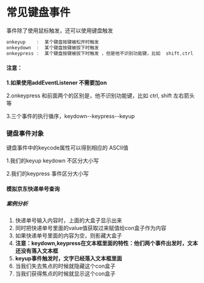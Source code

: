 # 常见键盘事件

事件除了使用鼠标触发，还可以使用键盘触发

~~~js
onkeyup    :  某个键盘按键被松开时触发
onkeydown  :  某个键盘按键被拔下时触发
onkeypress :  某个键盘按键被拔下时触发 ，但是他不识别功能键，比如  shift,ctrl
~~~

#### 注意：

**1.如果使用addEventListener 不需要加on**

2.onkeypress 和前面两个的区别是，他不识别功能键，比如 ctrl, shift 左右箭头等

3.三个事件的执行循序，keydown--keypress--keyup



### 键盘事件对象

键盘事件中的keycode属性可以得到相应的 ASCII值

1.我们的keyup keydown 不区分大小写

2.我们的keypress 事件区分大小写



#### 模拟京东快递单号查询

##### 案例分析

1. 快递单号输入内容时，上面的大盒子显示出来
2. 同时把快递单号里面的value值获取过来赋值给con盒子作为内容
3. 如果快递单号里面的内容为空，则影藏大盒子
4. **注意：keydown,keypress在文本框里面的特性：他们两个事件出发时，文本还没有落入文本框**
5. **keyup事件触发时，文字已经落入文本框里面**
6. 当我们失去焦点的时候就隐藏这个con盒子
7. 当我们获得焦点的时候就显示这个con盒子